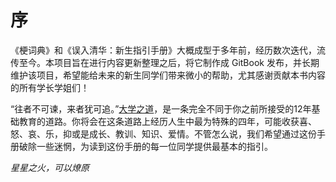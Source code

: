 # 序

《梗词典》和《误入清华：新生指引手册》大概成型于多年前，经历数次迭代，流传至今。本项目旨在进行内容更新整理之后，将它制作成 GitBook 发布，并长期维护该项目，希望能给未来的新生同学们带来微小的帮助，尤其感谢贡献本书内容的所有学长学姐们！

“往者不可谏，来者犹可追。”[大学之道](https://survivesjtu.gitbook.io/survivesjtumanual)，是一条完全不同于你之前所接受的12年基础教育的道路。你将会在这条道路上经历人生中最为特殊的四年，可能收获喜、怒、哀、乐，抑或是成长、教训、知识、爱情。不管怎么说，我们希望通过这份手册破除一些迷惘，为读到这份手册的每一位同学提供最基本的指引。

_星星之火，可以燎原_
